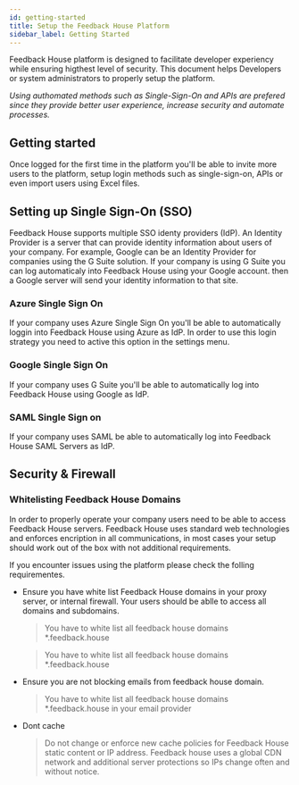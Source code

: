```yaml
---
id: getting-started
title: Setup the Feedback House Platform
sidebar_label: Getting Started
---
```


Feedback House platform is designed to facilitate developer experiency while ensuring higthest level of security. This document helps Developers or system administrators to properly setup the platform.

*Using authomated methods such as Single-Sign-On and APIs are prefered since they provide better user experience, increase security and automate processes.*

## Getting started

Once logged for the first time in the platform you'll be able to invite more users to the platform, setup login methods such as single-sign-on, APIs or even import users using Excel files. 

## Setting up Single Sign-On (SSO)

Feedback House supports multiple SSO identy providers (IdP). An Identity Provider is a server that can provide identity information about users of your company. For example, Google can be an Identity Provider for companies using the G Suite solution. If your company is using G Suite you can log automaticaly into Feedback House using your Google account. then a Google server will send your identity information to that site.

### Azure Single Sign On

If your company uses Azure Single Sign On you'll be able to automatically loggin into Feedback House using Azure as IdP. In order to use this login strategy you need to active this option in the settings menu.

### Google Single Sign On

If your company uses G Suite you'll be able to automatically log into Feedback House using Google as IdP.

### SAML Single Sign on

If your company uses SAML be able to automatically log into Feedback House SAML Servers as IdP.

## Security & Firewall

### Whitelisting Feedback House Domains

In order to properly operate your company users need to be able to access Feedback House servers. Feedback House uses standard web technologies and enforces encription in all communications, in most cases your setup should work out of the box with not additional requirements. 

If you encounter issues using the platform please check the folling requirementes.

- Ensure you have white list Feedback House domains in your proxy server, or internal firewall. Your users should be ablle to access all domains and subdomains.
  
  > You have to white list all feedback house domains *.feedback.house
  
  > You have to white list all feedback house domains *.feedback.house

- Ensure you are not blocking emails from feedback house domain.
  
  > You have to white list all feedback house domains *.feedback.house in your email provider
  
- Dont cache

    > Do not change or enforce new cache policies for Feedback House static content or IP address. Feedback house uses a global CDN network and additional server protections so IPs change often and without notice.
